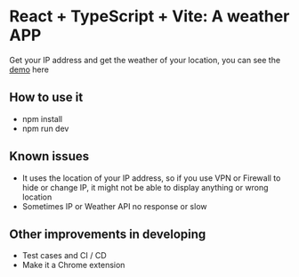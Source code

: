 # React + TypeScript + Vite: A weather APP

Get your IP address and get the weather of your location, you can see the [demo](https://john-data-chen.github.io/react-weather-app/) here

## How to use it

- npm install
- npm run dev

## Known issues

- It uses the location of your IP address, so if you use VPN or Firewall to hide or change IP, it might not be able to display anything or wrong location
- Sometimes IP or Weather API no response or slow

## Other improvements in developing

- Test cases and CI / CD
- Make it a Chrome extension
